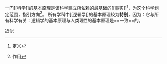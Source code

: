 一门[[科学]]的基本原理是该科学建立所依赖的最基础的[[事实]][^1]，为这个科学划定范围，指引方向[^2]。
所有学科中[[逻辑学]]的基本原理较为**特别**，因为：它与所有科学有关：逻辑学的基本原理与人类理性的基本原理是==一致==的。

近似

[^1]: 定义
[^2]: 作用